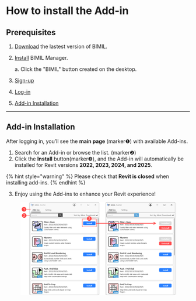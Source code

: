 # How to install the Add-in

## Prerequisites

1. [Download](download.md) the lastest version of BIMIL.&#x20;
2.  [Install](install-bimil-manager.md) BIMIL Manager.

    a. Click the "BIMIL" button created on the desktop.
3. [Sign-up](how-to-install-the-add-in.md#sign-up)
4. [Log-in](how-to-install-the-add-in.md#log-in)
5. [Add-in Installation](how-to-install-the-add-in.md#simple-installation)

***

## Add-in Installation

After logging in, you’ll see the **main page** (marker❶) with available Add-ins.

1. Search for an Add-in or browse the list. (marker❷)
2. Click the **Install** button(marker❸), and the Add-in will automatically be installed for Revit versions **2022, 2023, 2024, and 2025**.

{% hint style="warning" %}
Please check that **Revit is closed** when installing add-ins.
{% endhint %}

3. Enjoy using the Add-ins to enhance your Revit experience!

<figure><img src="../.gitbook/assets/Add-in Installation .png" alt=""><figcaption></figcaption></figure>
